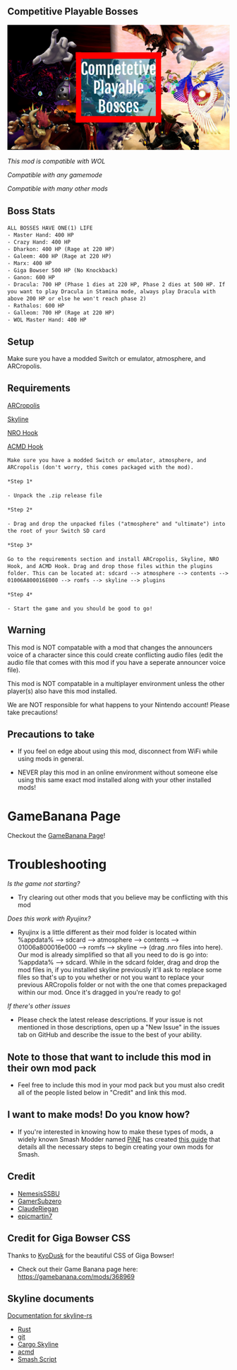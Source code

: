 ## Competitive Playable Bosses

[![Playable Bosses](https://github.com/NemesisSSBU/NemesisSSBU/blob/main/CompBossImg.png?raw=true)](https://www.youtube.com/watch?v=ANeSqWINP4E)

*This mod is compatible with WOL*

*Compatible with any gamemode*

*Compatible with many other mods*

## Boss Stats
```
ALL BOSSES HAVE ONE(1) LIFE
- Master Hand: 400 HP
- Crazy Hand: 400 HP
- Dharkon: 400 HP (Rage at 220 HP)
- Galeem: 400 HP (Rage at 220 HP)
- Marx: 400 HP
- Giga Bowser 500 HP (No Knockback)
- Ganon: 600 HP
- Dracula: 700 HP (Phase 1 dies at 220 HP, Phase 2 dies at 500 HP. If you want to play Dracula in Stamina mode, always play Dracula with above 200 HP or else he won't reach phase 2)
- Rathalos: 600 HP
- Galleom: 700 HP (Rage at 220 HP)
- WOL Master Hand: 400 HP
```

## Setup
Make sure you have a modded Switch or emulator, atmosphere, and ARCropolis.

## Requirements
[ARCropolis](https://github.com/Raytwo/ARCropolis/releases)

[Skyline](https://github.com/skyline-dev/skyline/releases)

[NRO Hook](https://github.com/ultimate-research/nro-hook-plugin/releases)

[ACMD Hook](https://github.com/ultimate-research/acmd_hook/releases)
```
Make sure you have a modded Switch or emulator, atmosphere, and ARCropolis (don't worry, this comes packaged with the mod).

*Step 1*

- Unpack the .zip release file

*Step 2*

- Drag and drop the unpacked files ("atmosphere" and "ultimate") into the root of your Switch SD card

*Step 3*

Go to the requirements section and install ARCropolis, Skyline, NRO Hook, and ACMD Hook. Drag and drop those files within the plugins folder. This can be located at: sdcard --> atmosphere --> contents --> 01006A800016E000 --> romfs --> skyline --> plugins

*Step 4*

- Start the game and you should be good to go!
```
## Warning

This mod is NOT compatable with a mod that changes the announcers voice of a character since this could create conflicting audio files (edit the audio file that comes with this mod if you have a seperate announcer voice file).

This mod is NOT compatable in a multiplayer environment unless the other player(s) also have this mod installed.

We are NOT responsible for what happens to your Nintendo account! Please take precautions!

## Precautions to take
- If you feel on edge about using this mod, disconnect from WiFi while using mods in general.

- NEVER play this mod in an online environment without someone else using this same exact mod installed along with your other installed mods!

# GameBanana Page
Checkout the [GameBanana Page](https://gamebanana.com/mods/457095)!

# Troubleshooting

*Is the game not starting?*
- Try clearing out other mods that you believe may be conflicting with this mod

*Does this work with Ryujinx?*
- Ryujinx is a little different as their mod folder is located within %appdata% --> sdcard --> atmosphere --> contents --> 01006a800016e000 --> romfs --> skyline --> (drag .nro files into here). Our mod is already simplified so that all you need to do is go into: %appdata% --> sdcard. While in the sdcard folder, drag and drop the mod files in, if you installed skyline previously it'll ask to replace some files so that's up to you whether or not you want to replace your previous ARCropolis folder or not with the one that comes prepackaged within our mod. Once it's dragged in you're ready to go!

*If there's other issues*
- Please check the latest release descriptions. If your issue is not mentioned in those descriptions, open up a "New Issue" in the issues tab on GitHub and describe the issue to the best of your ability.

## Note to those that want to include this mod in their own mod pack
- Feel free to include this mod in your mod pack but you must also credit all of the people listed below in "Credit" and link this mod.

## I want to make mods! Do you know how?
- If you're interested in knowing how to make these types of mods, a widely known Smash Modder named [PiNE](https://github.com/FaultyPine) has created [this guide](https://docs.google.com/document/d/1y_JX5LNsQ8jUBfrghRkL8VkvfMWUIXSrrscM5qj7s6U/edit) that details all the necessary steps to begin creating your own mods for Smash.
## Credit
- [NemesisSSBU](https://github.com/NemesisSSBU)
- [GamerSubzero](https://github.com/GamerSubzero)
- [ClaudeRiegan](https://github.com/ClaudevonRiegan)
- [epicmartin7](https://github.com/epicmartin7)
## Credit for Giga Bowser CSS
Thanks to [KyoDusk](https://gamebanana.com/members/1834863) for the beautiful CSS of Giga Bowser!
- Check out their Game Banana page here: https://gamebanana.com/mods/368969
## Skyline documents
[Documentation for skyline-rs](https://ultimate-research.github.io/skyline-rs-template/doc/skyline/index.html)
* [Rust](https://www.rust-lang.org/install.html)
* [git](https://git-scm.com/book/en/v2/Getting-Started-Installing-Git)
* [Cargo Skyline](https://github.com/jam1garner/cargo-skyline)
* [acmd](https://github.com/ultimate-research/skyline-acmd.git)
* [Smash Script](https://github.com/blu-dev/smash-script.git)
